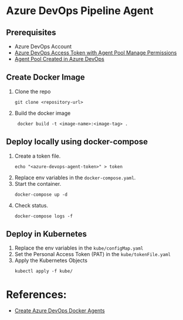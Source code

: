 # Azure DevOps Pipeline Agent

## Prerequisites

* Azure DevOps Account 
* [Azure DevOps Access Token with Agent Pool Manage Permissions](https://docs.microsoft.com/en-us/azure/devops/pipelines/agents/v2-linux?view=azure-devops#authenticate-with-a-personal-access-token-pat)
* [Agent Pool Created in Azure DevOps](https://docs.microsoft.com/en-us/azure/devops/pipelines/agents/pools-queues?view=azure-devops)


## Create Docker Image

1. Clone the repo
   ```
   git clone <repository-url>
   ```
2. Build the docker image
   ```
    docker build -t <image-name>:<image-tag> .
   ```

## Deploy locally using docker-compose
1. Create a token file.
    ```
    echo "<azure-devops-agent-token>" > token
    ```
2. Replace env variables in the `docker-compose.yaml`.
3. Start the container.
   ```
   docker-compose up -d
   ```
4. Check status.
   ```
   docker-compose logs -f
   ```

## Deploy in Kubernetes

1. Replace the env variables in the `kube/configMap.yaml`
2. Set the Personal Access Token (PAT) in the `kube/tokenFile.yaml`
3. Apply the Kubernetes Objects
    ```
    kubectl apply -f kube/
    ```

# References:

* [Create Azure DevOps Docker Agents](https://docs.microsoft.com/en-us/azure/devops/pipelines/agents/docker?view=azure-devops)